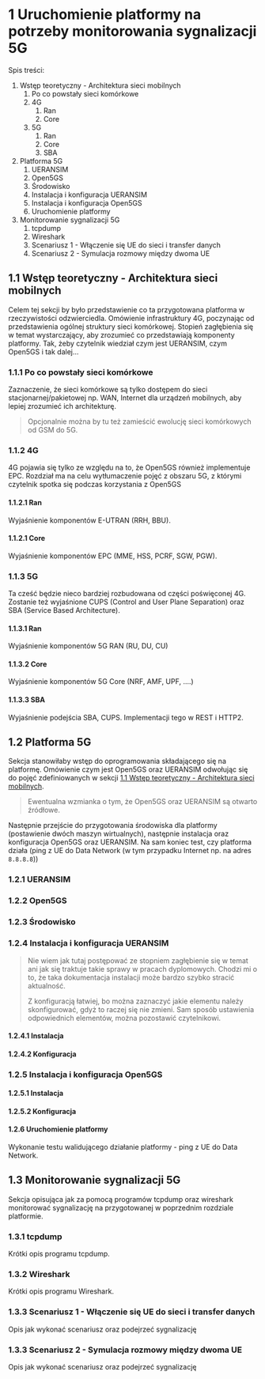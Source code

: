 # 1 Uruchomienie platformy na potrzeby monitorowania sygnalizacji 5G

Spis treści:

1. Wstęp teoretyczny - Architektura sieci mobilnych
   1. Po co powstały sieci komórkowe
   2. 4G
      1. Ran
      2. Core
   3. 5G
      1. Ran
      2. Core
      3. SBA
2. Platforma 5G
   1. UERANSIM
   2. Open5GS
   3. Środowisko
   4.  Instalacja i konfiguracja UERANSIM
   5. Instalacja i konfiguracja Open5GS
   6. Uruchomienie platformy 
3. Monitorowanie sygnalizacji 5G
   1. tcpdump
   2. Wireshark
   3. Scenariusz 1 - Włączenie się UE do sieci i transfer danych
   4. Scenariusz 2 - Symulacja rozmowy między dwoma UE

## 1.1 Wstęp teoretyczny - Architektura sieci mobilnych

Celem tej sekcji by było przedstawienie co ta przygotowana platforma w rzeczywistości odzwierciedla. Omówienie infrastruktury 4G, poczynając od przedstawienia ogólnej struktury sieci komórkowej. Stopień zagłębienia się w temat wystarczający, aby zrozumieć co przedstawiają komponenty platformy. Tak, żeby czytelnik wiedział czym jest UERANSIM, czym Open5GS i tak dalej...

### 1.1.1 Po co powstały sieci komórkowe

Zaznaczenie, że sieci komórkowe są tylko dostępem do sieci stacjonarnej/pakietowej np. WAN, Internet dla urządzeń mobilnych, aby lepiej zrozumieć ich architekturę.

> Opcjonalnie można by tu też zamieścić ewolucję sieci komórkowych od GSM do 5G.

### 1.1.2 4G

4G pojawia się tylko ze względu na to, że Open5GS również implementuje EPC. Rozdział ma na celu wytłumaczenie pojęć z obszaru 5G, z którymi czytelnik spotka się podczas korzystania z Open5GS

#### 1.1.2.1 Ran

Wyjaśnienie komponentów E-UTRAN (RRH, BBU).

#### 1.1.2.1 Core

Wyjaśnienie komponentów EPC (MME, HSS, PCRF, SGW, PGW).

### 1.1.3 5G

Ta cześć będzie nieco bardziej rozbudowana od części poświęconej 4G. Zostanie też wyjaśnione CUPS (Control and User Plane Separation) oraz SBA (Service Based Architecture).

#### 1.1.3.1 Ran

Wyjaśnienie komponentów 5G RAN (RU, DU, CU)

#### 1.1.3.2 Core

Wyjaśnienie komponentów 5G Core (NRF, AMF, UPF, ....)

#### 1.1.3.3 SBA

Wyjaśnienie podejścia SBA, CUPS. Implementacji tego w REST i HTTP2.

## 1.2 Platforma 5G

Sekcja stanowiłaby wstęp do oprogramowania składającego się na platformę. Omówienie czym jest Open5GS oraz UERANSIM odwołując się do pojęć zdefiniowanych w sekcji [1.1 Wstęp teoretyczny - Architektura sieci mobilnych](#1.1-wstęp-teoretyczny---architektura-sieci-mobilnych). 

> Ewentualna wzmianka o tym, że Open5GS oraz UERANSIM są otwarto źródłowe.

Następnie przejście do przygotowania środowiska dla platformy (postawienie dwóch maszyn wirtualnych), następnie instalacja oraz konfiguracja Open5GS oraz UERANSIM. Na sam koniec test, czy platforma działa (ping z UE do Data Network (w tym przypadku Internet np. na adres `8.8.8.8`))

### 1.2.1 UERANSIM

### 1.2.2 Open5GS

### 1.2.3 Środowisko

### 1.2.4 Instalacja i konfiguracja UERANSIM

> Nie wiem jak tutaj postępować ze stopniem zagłębienie się w temat ani jak się traktuje takie sprawy w pracach dyplomowych. Chodzi mi o to, że taka dokumentacja instalacji może bardzo szybko stracić aktualność.
>
> Z konfiguracją łatwiej, bo można zaznaczyć jakie elementu należy skonfigurować, gdyż to raczej się nie zmieni. Sam sposób ustawienia odpowiednich elementów, można pozostawić czytelnikowi.

#### 1.2.4.1 Instalacja

#### 1.2.4.2 Konfiguracja

### 1.2.5 Instalacja i konfiguracja Open5GS

#### 1.2.5.1 Instalacja

#### 1.2.5.2 Konfiguracja

#### 1.2.6 Uruchomienie platformy 

Wykonanie testu walidującego działanie platformy - ping z UE do Data Network.

## 1.3 Monitorowanie sygnalizacji 5G

Sekcja opisująca jak za pomocą programów tcpdump oraz wireshark monitorować sygnalizację na przygotowanej w poprzednim rozdziale platformie.

### 1.3.1 tcpdump

Krótki opis programu tcpdump.

### 1.3.2 Wireshark

Krótki opis programu Wireshark.

### 1.3.3 Scenariusz 1 - Włączenie się UE do sieci i transfer danych

Opis jak wykonać scenariusz oraz podejrzeć sygnalizację

### 1.3.3 Scenariusz 2 - Symulacja rozmowy między dwoma UE

Opis jak wykonać scenariusz oraz podejrzeć sygnalizację

